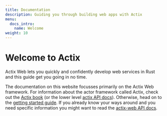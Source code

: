```yaml
---
title: Documentation
description: Guiding you through building web apps with Actix
menu:
  docs_intro:
    name: Welcome
weight: 10
---
```


# Welcome to Actix

Actix Web lets you quickly and confidently develop web services in Rust and this guide get you going
in no time.

The documentation on this website focusses primarily on the Actix Web framework. For information
about the actor framework called Actix, check out the [Actix book][actix-book] (or the lower level
[actix API docs][actix-docs]). Otherwise, head on to the [getting started guide][getting-started].
If you already know your ways around and you need specific information you might want to read the
[actix-web API docs][actix-web-docs].

[getting-started]: ./getting-started
[actix-web-docs]: https://docs.rs/actix-web
[actix-docs]: https://docs.rs/actix
[actix-book]: https://actix.rs/book/actix
